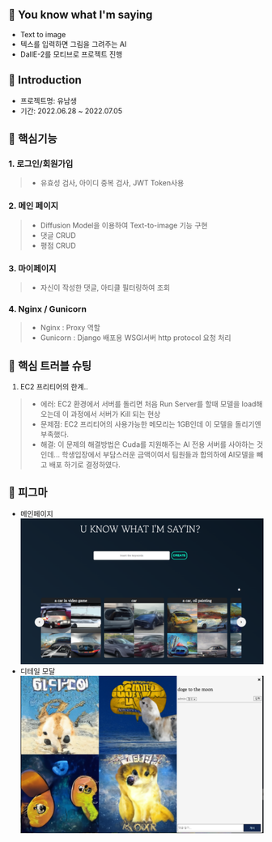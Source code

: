 📌 You know what I'm saying
-
- Text to image 
- 텍스를 입력하면 그림을 그려주는 AI
- DallE-2를 모티브로 프로젝트 진행

📌 Introduction
-    
- 프로젝트명: 유남생
- 기간: 2022.06.28 ~ 2022.07.05   
   
📌 핵심기능
-   
### 1. 로그인/회원가입      
> - 유효성 검사, 아이디 중복 검사, JWT Token사용   

### 2. 메인 페이지
> - Diffusion Model을 이용하여 Text-to-image 기능 구현
> - 댓글 CRUD
> - 평점 CRUD

### 3. 마이페이지
> - 자신이 작성한 댓글, 아티클 필터링하여 조회

### 4. Nginx / Gunicorn
> - Nginx : Proxy 역할
> - Gunicorn : Django 배포용 WSGI서버 http protocol 요청 처리

📌 핵심 트러블 슈팅  
-   
1) EC2 프리티어의 한계..
> - 에러: EC2 환경에서 서버를 돌리면 처음 Run Server를 할때 모델을 load해 오는데 이 과정에서 서버가 Kill 되는 현상
> - 문제점: EC2 프리티어의 사용가능한 메모리는 1GB인데 이 모델을 돌리기엔 부족했다.
> - 해결: 이 문제의 해결방법은 Cuda를 지원해주는 AI 전용 서버를 사야하는 것인데... 학생입장에서 부담스러운 금액이여서 팀원들과 합의하에 AI모델을 빼고 배포 하기로 결정하였다.

📌 피그마   
-
- 메인페이지   
![index.png](/static/index.png)   
- 디테일 모달
![detail.png](/static/detail.png)   

